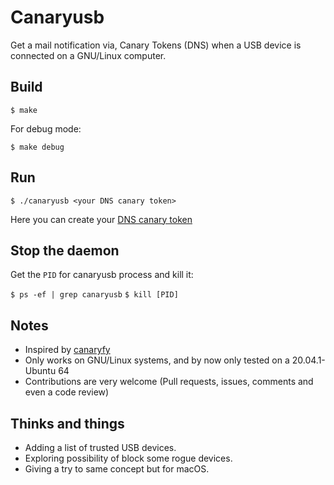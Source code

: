 # Canaryusb 

Get a mail notification via, Canary Tokens (DNS) when a USB device is connected on a GNU/Linux computer.

## Build

`$ make`

For debug mode:

`$ make debug`

## Run

`$ ./canaryusb <your DNS canary token>`

Here you can create your [DNS canary token](https://canarytokens.org/generate)

## Stop the daemon

Get the `PID` for canaryusb process and kill it:

`$ ps -ef | grep canaryusb`
`$ kill [PID]`


## Notes

- Inspired by [canaryfy](https://github.com/thinkst/canaryfy)
- Only works on GNU/Linux systems, and by now only tested on a 20.04.1-Ubuntu 64
- Contributions are very welcome (Pull requests, issues, comments and even a code review)  

## Thinks and things

- Adding a list of trusted USB devices.
- Exploring possibility of block some rogue devices.
- Giving a try to same concept but for macOS.
